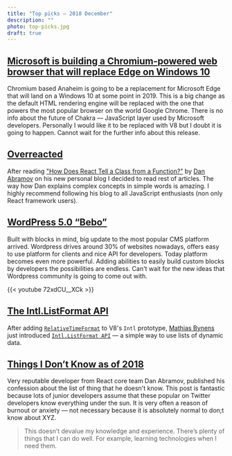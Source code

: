 ```yaml
---
title: "Top picks — 2018 December"
description: ""
photo: top-picks.jpg
draft: true
---
```


## [Microsoft is building a Chromium-powered web browser that will replace Edge on Windows 10](https://www.windowscentral.com/microsoft-building-chromium-powered-web-browser-windows-10)

Chromium based Anaheim is going to be a replacement for Microsoft Edge that will land on a Windows 10 at some point in 2019. This is a big change as the default HTML rendering engine will be replaced with the one that powers the most popular browser on the world Google Chrome. There is no info about the future of Chakra — JavaScript layer used by Microsoft developers. Personally I would like it to be replaced with V8 but I doubt it is going to happen. Cannot wait for the further info about this release.

## [Overreacted](https://overreacted.io/)

After reading ["How Does React Tell a Class from a Function?"](https://overreacted.io/how-does-react-tell-a-class-from-a-function/) by [Dan Abramov](https://twitter.com/dan_abramov) on his new personal blog I decided to read rest of articles. The way how Dan explains complex concepts in simple words is amazing. I highly recommend following his blog to all JavaScript enthusiasts (non only React framework users).

## [WordPress 5.0 “Bebo”](https://wordpress.org/news/2018/12/bebo/)

Built with blocks in mind, big update to the most popular CMS platform arrived. Wordpress drives around 30% of websites nowadays, offers easy to use platform for clients and nice API for developers. Today platform becomes even more powerful. Adding abilities to easily build custom blocks by developers the possibilities are endless. Can't wait for the new ideas that Wordpress community is going to come out with.

{{< youtube 72xdCU__XCk >}}

## [The Intl.ListFormat API](https://developers.google.com/web/updates/2018/12/intl-listformat)

After adding [`RelativeTimeFormat`](https://developers.google.com/web/updates/2018/10/intl-relativetimeformat) to V8's `Intl` prototype, [Mathias Bynens](https://twitter.com/mathias) just introduced [`Intl.ListFormat API`](https://developers.google.com/web/updates/2018/12/intl-listformat) — a simple way to use lists of dynamic data.

## [Things I Don’t Know as of 2018](https://overreacted.io/things-i-dont-know-as-of-2018/)

Very reputable developer from React core team Dan Abramov, published his confession about the list of thing that he doesn't know. This post is fantastic because lots of junior developers assume that these popular on Twitter developers know everything under the sun. It is very often a reason of burnout or anxiety — not necessary because it is absolutely normal to don;t know about XYZ.

> This doesn’t devalue my knowledge and experience. There’s plenty of things that I can do well. For example, learning technologies when I need them.
